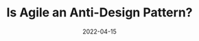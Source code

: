 ---
date: 2022-04-15
draft: true
publisher: uxdesigncc
tags:
  - agile
  - design
  - meta
target_url: https://uxdesign.cc/is-agile-an-anti-design-pattern-1a5d6a87c069
title: Is Agile an Anti-Design Pattern?
---